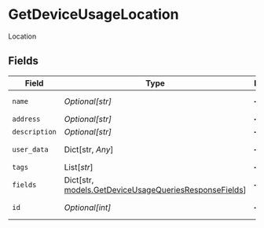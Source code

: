 # GetDeviceUsageLocation

Location


## Fields

| Field                                                                                                     | Type                                                                                                      | Required                                                                                                  | Description                                                                                               |
| --------------------------------------------------------------------------------------------------------- | --------------------------------------------------------------------------------------------------------- | --------------------------------------------------------------------------------------------------------- | --------------------------------------------------------------------------------------------------------- |
| `name`                                                                                                    | *Optional[str]*                                                                                           | :heavy_minus_sign:                                                                                        | Location name                                                                                             |
| `address`                                                                                                 | *Optional[str]*                                                                                           | :heavy_minus_sign:                                                                                        | Address                                                                                                   |
| `description`                                                                                             | *Optional[str]*                                                                                           | :heavy_minus_sign:                                                                                        | Description                                                                                               |
| `user_data`                                                                                               | Dict[str, *Any*]                                                                                          | :heavy_minus_sign:                                                                                        | Custom attributes                                                                                         |
| `tags`                                                                                                    | List[*str*]                                                                                               | :heavy_minus_sign:                                                                                        | Tags                                                                                                      |
| `fields`                                                                                                  | Dict[str, [models.GetDeviceUsageQueriesResponseFields](../models/getdeviceusagequeriesresponsefields.md)] | :heavy_minus_sign:                                                                                        | Custom Fields                                                                                             |
| `id`                                                                                                      | *Optional[int]*                                                                                           | :heavy_minus_sign:                                                                                        | Location identifier                                                                                       |